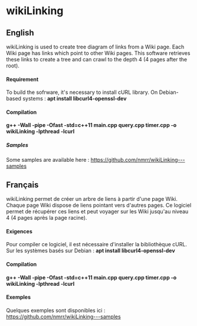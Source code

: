 # wikiLinking

## **English**

wikiLinking is used to create tree diagram of links from a Wiki page. Each Wiki page has links which point to other Wiki pages. This software retrieves these links to create a tree and can crawl to the depth 4 (4 pages after the root).

#### Requirement  

To build the sofrware, it's necessary to install cURL library.
On Debian-based systems : **apt install libcurl4-openssl-dev**

#### Compilation

**g++ -Wall -pipe -Ofast -std=c++11 main.cpp query.cpp timer.cpp -o wikiLinking -lpthread -lcurl**

##### Samples

Some samples are available here : https://github.com/nmrr/wikiLinking---samples

## **Français**

wikiLinking permet de créer un arbre de liens à partir d'une page Wiki. Chaque page Wiki dispose de liens pointant vers d'autres pages. Ce logiciel permet de récupérer ces liens et peut voyager sur les Wiki jusqu'au niveau 4 (4 pages après la page racine). 

#### Exigences  

Pour compiler ce logiciel, il est nécessaire d'installer la bibliothèque cURL.
Sur les systèmes basés sur Debian : **apt install libcurl4-openssl-dev**

#### Compilation

**g++ -Wall -pipe -Ofast -std=c++11 main.cpp query.cpp timer.cpp -o wikiLinking -lpthread -lcurl**

#### Exemples

Quelques exemples sont disponibles ici : https://github.com/nmrr/wikiLinking---samples
